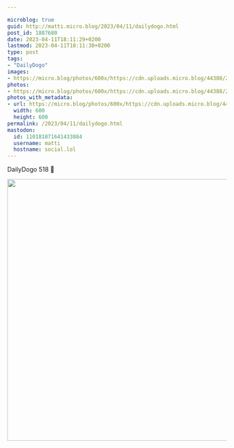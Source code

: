 ```yaml
---

microblog: true
guid: http://matti.micro.blog/2023/04/11/dailydogo.html
post_id: 1887680
date: 2023-04-11T18:11:29+0200
lastmod: 2023-04-11T18:11:30+0200
type: post
tags:
- "DailyDogo"
images:
- https://micro.blog/photos/600x/https://cdn.uploads.micro.blog/44388/2023/1c89bea646.jpg
photos:
- https://micro.blog/photos/600x/https://cdn.uploads.micro.blog/44388/2023/1c89bea646.jpg
photos_with_metadata:
- url: https://micro.blog/photos/600x/https://cdn.uploads.micro.blog/44388/2023/1c89bea646.jpg
  width: 600
  height: 600
permalink: /2023/04/11/dailydogo.html
mastodon:
  id: 110181071641433884
  username: matti
  hostname: social.lol
---
```

DailyDogo 518 🐶

<img src="/media/uploads/2023/1c89bea646.jpg" width="600" height="600" alt="" />
